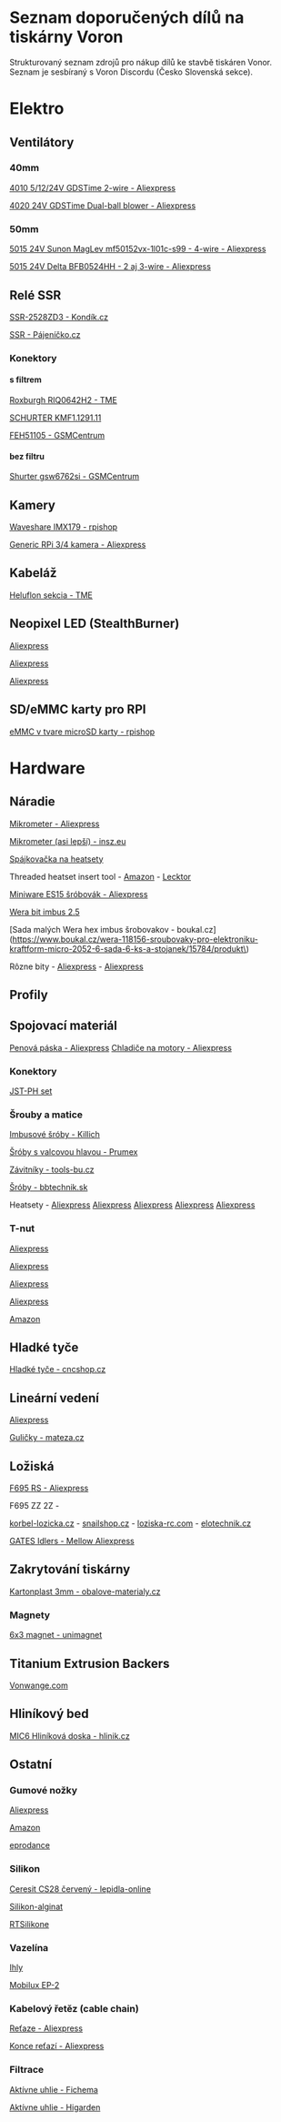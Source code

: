 # Seznam doporučených dílů na tiskárny Voron
Strukturovaný seznam zdrojů pro nákup dílů ke stavbě tiskáren Vonor. Seznam je sesbíraný s Voron Discordu (Česko Slovenská sekce).

# Elektro

## Ventilátory

### 40mm

[4010 5/12/24V GDSTime 2-wire - Aliexpress](https://www.aliexpress.com/item/32727867521.html)

[4020 24V GDSTime Dual-ball blower - Aliexpress](https://www.aliexpress.com/item/1005001464730686.html)


### 50mm

[5015 24V Sunon MagLev mf50152vx-1l01c-s99 - 4-wire - Aliexpress](https://www.aliexpress.com/item/4000783653572.html)

[5015 24V Delta BFB0524HH - 2 aj 3-wire - Aliexpress](https://www.aliexpress.com/item/1133525147.html)


## Relé SSR

[SSR-2528ZD3 - Kondík.cz](https://www.kondik.cz/rele-ssr-2528zd3/)

[SSR - Pájeníčko.cz](https://pajenicko.cz/komponenty/elektronicke-ssr-rele-ssr-40da-3v-32v-24v-380vac-40a)


### Konektory

#### s filtrem
[Roxburgh RIQ0642H2 - TME](https://www.tme.eu/cz/details/riq0642h2/konektory-iec-60320/roxburgh-emc/)

[SCHURTER KMF1.1291.11](https://www.tme.eu/cz/details/kmf1.1291.11/konektory-iec-60320/schurter/)

[FEH51105 - GSMCentrum](https://www.centrumgsm.sk/napajeci-euro-konektor-feh51105)

#### bez filtru
[Shurter gsw6762si - GSMCentrum](https://www.gsmcentrum.cz/napajeci-euro-konektor-schurter-gsw6762si)


## Kamery
[Waveshare IMX179 - rpishop](https://rpishop.cz/waveshare/1046-waveshare-imx179-8mpx-usb-kamera-a.html)

[Generic RPi 3/4 kamera - Aliexpress](https://www.aliexpress.com/item/4000923077057.html)


## Kabeláž
[Heluflon sekcia - TME](https://www.tme.eu/en/katalog/?search=heluflon&s_field=1000011&s_order=desc)


## Neopixel LED (StealthBurner)

[Aliexpress](https://www.aliexpress.com/item/32542223934.html)

[Aliexpress](https://www.aliexpress.com/item/4000239230774.html)

[Aliexpress](https://www.aliexpress.com/item/1005002509850925.html)


## SD/eMMC karty pro RPI

[eMMC v tvare microSD karty - rpishop](https://rpishop.cz/emmc-micro-sd/3426-uugear-raspikey-32gb-emmc-pamet-pro-raspberry-pi.html)


# Hardware

## Náradie

[Mikrometer - Aliexpress](https://www.aliexpress.com/item/32820610883.html)

[Mikrometer (asi lepší) - insz.eu](https://www.insz.eu/mechanicke-trmenove-mikrometry/mikrometr-vnejsi-s-1--m-stupnici-insize-25-mm/)

[Spájkovačka na heatsety](https://www.aliexpress.com/item/1005001634455831.html)

Threaded heatset insert tool - [Amazon](https://www.amazon.de/-/en/Turmberg3D-soldering-melting-threaded-inserts/dp/B097RR1KCB) -
[Lecktor](https://lecktor.com/en/v0-misc/786-heat-set-insert-tool.html)

[Miniware ES15 šróbovák - Aliexpress](https://www.aliexpress.com/item/1005001872201642.html)

[Wera bit imbus 2.5](https://www.boukal.cz/wera-059604-bit-inbus-2-5-mm-840-4-z-hex-plus-sroubovaci-bit-1-4-hex-50-mm-pro-srouby-s-vnitrnim-sestihranem/76505/produkt)

[Sada malých Wera hex imbus šrobovakov - boukal.cz](https://www.boukal.cz/wera-118156-sroubovaky-pro-elektroniku-kraftform-micro-2052-6-sada-6-ks-a-stojanek/15784/produkt\)

Rôzne bity - [Aliexpress](https://www.aliexpress.com/item/1005002950902853.html) - [Aliexpress](https://www.aliexpress.com/item/1005002846230314.html)


## Profily

## Spojovací materiál

[Penová páska - Aliexpress](https://www.aliexpress.com/item/4000897642260.html)
[Chladiče na motory - Aliexpress](https://www.aliexpress.com/item/32950514537.html)


### Konektory

[JST-PH set](https://www.aliexpress.com/item/1005003667406240.html)

### Šrouby a matice

[Imbusové šróby - Killich](https://eshop.killich.cz/eshop/spojovaci-material/srouby-zatky/imbusy-vnitrni-sestihran/)

[Šróby s valcovou hlavou - Prumex](https://www.prumex.cz/spojovaci-material-srouby-s-valcovou-hlavou/)

[Závitníky - tools-bu.cz](http://tools-bu.cz/index.php?route=product/product&path=5_24&product_id=2111)

[Šróby - bbtechnik.sk](https://www.bbtechnik.sk/213-skrutky)

Heatsety -
[Aliexpress](https://www.aliexpress.com/item/1005002069529871.html)
[Aliexpress](https://www.aliexpress.com/item/4000232858343.html)
[Aliexpress](https://www.aliexpress.com/item/1005002897983868.html)
[Aliexpress](https://www.aliexpress.com/item/4000716825550.html)
[Aliexpress](https://www.aliexpress.com/item/1005002072800580.html)

### T-nut

[Aliexpress](https://www.aliexpress.com/item/4000464713908.html)

[Aliexpress](https://www.aliexpress.com/item/32851320734.html)

[Aliexpress](https://www.aliexpress.com/item/32834089986.html)

[Aliexpress](https://www.aliexpress.com/item/32892731703.html)

[Amazon](https://www.amazon.de/dp/B07VHNGBWJ)


## Hladké tyče

[Hladké tyče - cncshop.cz](http://www.cncshop.cz/w-vodici-tyce?_fid=atzp)

## Lineární vedení 

[Aliexpress](https://www.aliexpress.com/item/32375560219.html)

[Guličky - mateza.cz](https://www.mateza.cz/e-shop/skf-2-381-nerez-aisi-420c-loziskova-kulicka)


## Ložiská

[F695 RS - Aliexpress](https://www.aliexpress.com/item/32850989216.html)

F695 ZZ 2Z -

[korbel-lozicka.cz](https://www.korbel-loziska.cz/sortiment/miniaturni-s-prirubou-55/s-f695-2z-ezo-japan/p285.html) -
[snailshop.cz](http://www.snailshop.cz/s-prirubou/1585-f695-lozisko-5x13x4-s-prirubou) -
[loziska-rc.com](https://www.loziska-rc.com/5x13x4-metal-s-prirubou-f695zz-kulickove-lozisko?search=F695) -
[elotechnik.cz](https://www.elotechnik.cz/lozisko-f-695-2z-ezo.html)

[GATES Idlers - Mellow Aliexpress](https://mellow.aliexpress.com/store/group/GATES-Belt-Pully/1531088_10000001204656.html)

## Zakrytování tiskárny

[Kartonplast 3mm - obalove-materialy.cz](https://www.obalove-materialy.cz/kartonplastovy-proklad-3-mm-80-120-cm-transparentni-600-g)   

### Magnety

[6x3 magnet - unimagnet](https://www.unimagnet.cz/kt-06-03-n_z322/)

## Titanium Extrusion Backers

[Vonwange.com](https://vonwange.com/?s=backers&jet_ajax_search_settings=%7B%22results_order_by%22%3A%22relevance%22%2C%22results_order%22%3A%22asc%22%2C%22search_source%22%3A%22any%22%7D)

## Hliníkový bed

[MIC6 Hliníková doska - hlinik.cz](https://hlinik.cz/produkty/lite-hlinikove-desky/5083-lita/)

## Ostatní

### Gumové nožky
[Aliexpress](https://www.aliexpress.com/item/1005001808356378.html)

[Amazon](https://www.amazon.de/gp/product/B00SJFDVEU/ref=ppx_yo_dt_b_asin_title_o02_s02?ie=UTF8&psc=1)

[eprodance](https://www.eprodance.cz/adam-hall-4909-gumova-nozka/)

### Silikon

[Ceresit CS28 červený - lepidla-online](https://www.lepidla-online.cz/eshop/p/ceresit-cs28-tepelne-odolny-silikon-red-300ml-1029/#1029)

[Silikon-alginat](https://silikon-alginat.de/)

[RTSilikone](https://rtsilikone.de/search?sSearch=silikonfarbe&p=1)

### Vazelína

[Ihly](https://www.x-zbozi.cz/zahnuta-jehla-ppu14-45-346.htm)

[Mobilux EP-2](https://www.alza.sk/auto/mobilux-ep-2-039-kg-d5839577.htm)

### Kabelový řetěz (cable chain)

[Reťaze - Aliexpress](https://www.aliexpress.com/item/32214281467.html)

[Konce reťazí - Aliexpress](https://www.aliexpress.com/item/1005002284669691.html)


### Filtrace

[Aktívne uhlie - Fichema](https://fichema.cz/aktivni-uhli/1877-aktivni-uhli-1-kg-na-vzduch-8592861407040.html)

[Aktívne uhlie - Higarden](https://www.higarden.cz/aktivni-uhli/aktivni-uhli-ctc-70-baleni-1kg/)
